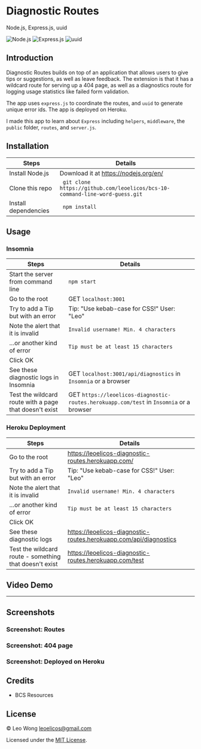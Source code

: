 # Diagnostic Routes

Node.js, Express.js, uuid

![Node.js](https://img.shields.io/badge/16.15.0%20LTS-0?label=Node.js&style=for-the-badge&labelColor=white&color=black) ![Express.js](https://img.shields.io/badge/4.18.1-0?label=Express&style=for-the-badge&labelColor=white&color=black) ![uuid](https://img.shields.io/badge/8.3.2-0?label=uuid&style=for-the-badge&labelColor=white&color=black)

## Introduction

Diagnostic Routes builds on top of an application that allows users to give tips or suggestions, as well as leave feedback. The extension is that it has a wildcard route for serving up a 404 page, as well as a diagnostics route for logging usage statistics like failed form validation.

The app uses `express.js` to coordinate the routes, and `uuid` to generate unique error ids. The app is deployed on Heroku.

I made this app to learn about `Express` including `helpers`, `middleware`, the `public` folder, `routes`, and `server.js`.

## Installation

| Steps                | Details                                                                      |
| -------------------- | ---------------------------------------------------------------------------- |
| Install Node.js      | Download it at https://nodejs.org/en/                                        |
| Clone this repo      | ` git clone https://github.com/leoelicos/bcs-10-command-line-word-guess.git` |
| Install dependencies | ` npm install`                                                               |

## Usage

### Insomnia

| Steps                                                  | Details                                                                                 |
| ------------------------------------------------------ | --------------------------------------------------------------------------------------- |
| Start the server from command line                     | `npm start`                                                                             |
| Go to the root                                         | GET `localhost:3001`                                                                    |
| Try to add a Tip but with an error                     | Tip: "Use kebab-case for CSS!" User: "Leo"                                              |
| Note the alert that it is invalid                      | `Invalid username! Min. 4 characters`                                                   |
| …or another kind of error                              | `Tip must be at least 15 characters`                                                    |
| Click OK                                               |                                                                                         |
| See these diagnostic logs in Insomnia                  | GET `localhost:3001/api/diagnostics` in `Insomnia` or a browser                         |
| Test the wildcard route with a page that doesn't exist | GET `https://leoelicos-diagnostic-routes.herokuapp.com/test` in `Insomnia` or a browser |

### Heroku Deployment

| Steps                                                  | Details                                                           |
| ------------------------------------------------------ | ----------------------------------------------------------------- |
| Go to the root                                         | https://leoelicos-diagnostic-routes.herokuapp.com/                |
| Try to add a Tip but with an error                     | Tip: "Use kebab-case for CSS!" User: "Leo"                        |
| Note the alert that it is invalid                      | `Invalid username! Min. 4 characters`                             |
| …or another kind of error                              | `Tip must be at least 15 characters`                              |
| Click OK                                               |                                                                   |
| See these diagnostic logs                              | https://leoelicos-diagnostic-routes.herokuapp.com/api/diagnostics |
| Test the wildcard route - something that doesn't exist | https://leoelicos-diagnostic-routes.herokuapp.com/test            |

## Video Demo

---

## Screenshots

### Screenshot: Routes

### Screenshot: 404 page

### Screenshot: Deployed on Heroku

## Credits

-  BCS Resources

## License

&copy; Leo Wong <leoelicos@gmail.com>

Licensed under the [MIT License](./LICENSE).
